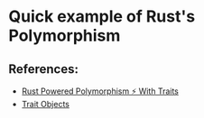 # Quick example of Rust's Polymorphism

## References:

- [Rust Powered Polymorphism ⚡️ With Traits](https://www.youtube.com/watch?v=CHRNj5oubwc)
- [Trait Objects](https://doc.rust-lang.org/1.8.0/book/trait-objects.html)
